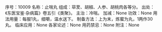 序号：10009
名称：止喘丸
组成：荜茇、胡椒、人参、胡桃肉各等分。
出处：《东医宝鉴·杂病篇》卷五引《类聚》。
主治：冷喘。
加减：None
功效：None
用法用量：每服1丸，细嚼，温水送下。
制备方法：上为末，炼蜜为丸，1两作30丸。
临床应用：None
各家论述：None
用药禁忌：None
附注：None
